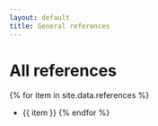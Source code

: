 ```yaml
---
layout: default
title: General references
---
```


# All references

{% for item in site.data.references %}
* {{ item }}
{% endfor %}
